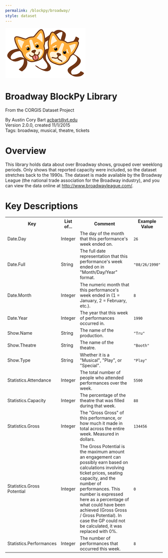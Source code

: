 ```yaml
---
permalink: /blockpy/broadway/
style: dataset
---
```


<img class="img-thumbnail float-right"
     src="/images/datasets/broadway-splash.png"
     alt="broadway icon"
     role="presentation">

# Broadway BlockPy Library

<p class='lead'>From the CORGIS Dataset Project</p>

<span class='text-muted'>By Austin Cory Bart <acbart@vt.edu></span><br>
<span class='text-muted'>Version 2.0.0, created 11/1/2015</span><br>
<span class='text-muted'>Tags: broadway, musical, theatre, tickets</span>

# Overview

This library holds data about over Broadway shows, grouped over weeklong periods. Only shows that reported capacity were included, so the dataset stretches back to the 1990s. The dataset is made available by the Broadway League (the national trade association for the Broadway industry), and you can view the data online at http://www.broadwayleague.com/.





# Key Descriptions
    
<table class='table table-condensed table-striped table-bordered table-hover'>
<tr>
    <th class=''>Key</th>
    <th class=''>List of...</th>
    <th class=''>Comment</th>
    <th class=''>Example Value</th>
</tr>

<tr>
    <td>Date.Day</td>
    <td>Integer</td> 
    <td>The day of the month that this performance's week ended on.</td>
    <td><code>26</code></td>
</tr>

<tr>
    <td>Date.Full</td>
    <td>String</td> 
    <td>The full date representation that this performance's week ended on in "Month/Day/Year" format.</td>
    <td><code>"08/26/1990"</code></td>
</tr>

<tr>
    <td>Date.Month</td>
    <td>Integer</td> 
    <td>The numeric month that this performance's week ended in (1 = January, 2 = February, etc.).</td>
    <td><code>8</code></td>
</tr>

<tr>
    <td>Date.Year</td>
    <td>Integer</td> 
    <td>The year that this week of performances occurred in.</td>
    <td><code>1990</code></td>
</tr>

<tr>
    <td>Show.Name</td>
    <td>String</td> 
    <td>The name of the production.</td>
    <td><code>"Tru"</code></td>
</tr>

<tr>
    <td>Show.Theatre</td>
    <td>String</td> 
    <td>The name of the theatre.</td>
    <td><code>"Booth"</code></td>
</tr>

<tr>
    <td>Show.Type</td>
    <td>String</td> 
    <td>Whether it is a "Musical", "Play", or "Special".</td>
    <td><code>"Play"</code></td>
</tr>

<tr>
    <td>Statistics.Attendance</td>
    <td>Integer</td> 
    <td>The total number of people who attended performances over the week.</td>
    <td><code>5500</code></td>
</tr>

<tr>
    <td>Statistics.Capacity</td>
    <td>Integer</td> 
    <td>The percentage of the theatre that was filled during that week.</td>
    <td><code>88</code></td>
</tr>

<tr>
    <td>Statistics.Gross</td>
    <td>Integer</td> 
    <td>The "Gross Gross" of this performance, or how much it made in total across the entire week. Measured in dollars.</td>
    <td><code>134456</code></td>
</tr>

<tr>
    <td>Statistics.Gross Potential</td>
    <td>Integer</td> 
    <td>The Gross Potential is the maximum amount an engagement can possibly earn based on calculations involving ticket prices, seating capacity, and the number of performances. This number is expressed here as a percentage of what could have been achieved (Gross Gross / Gross Potential). In case the GP could not be calculated, it was replaced with 0%.</td>
    <td><code>0</code></td>
</tr>

<tr>
    <td>Statistics.Performances</td>
    <td>Integer</td> 
    <td>The number of performances that occurred this week.</td>
    <td><code>8</code></td>
</tr>

</table>